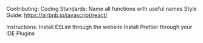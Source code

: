 Contributing:
Coding Standards: Name all functions with useful names
Style Guide: https://airbnb.io/javascript/react/

Instructions:
Install ESLint through the website
Install Prettier through your IDE Plugins